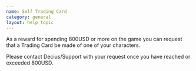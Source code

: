 ```yaml
---
name: Self Trading Card
category: general
layout: help_topic
---
```

As a reward for spending 800USD or more on the game you can request that a Trading Card be made of one of your characters.

Please contact Decius/Support with your request once you have reached or exceeded 800USD.
